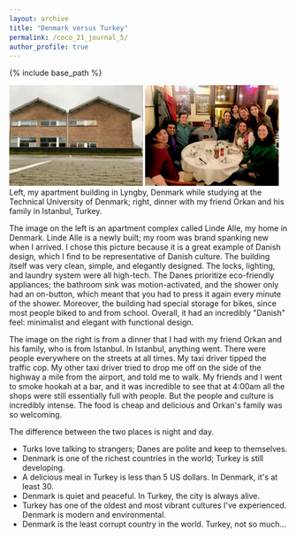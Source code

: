 ```yaml
---
layout: archive
title: "Denmark versus Turkey"
permalink: /coco_21_journal_5/
author_profile: true
---
```


{% include base_path %}


<img src='/images/dtu/linde_alle_rectangle.jpg' width="48%">
<img src='/images/dtu/orkan_family.jpg' width="48%">
Left, my apartment building in Lyngby, Denmark while studying at the Technical University of Denmark; right, dinner with my friend Orkan and his family in Istanbul, Turkey. 

The image on the left is an apartment complex called Linde Alle, my home in Denmark.
Linde Alle is a newly built; my room was brand spanking new when I arrived. 
I chose this picture because it is a great example of Danish design, which I find to be representative of Danish culture.
The building itself was very clean, simple, and elegantly designed.
The locks, lighting, and laundry system were all high-tech.
The Danes prioritize eco-friendly appliances; the bathroom sink was motion-activated, and the shower only had an on-button, which meant that you had to press it again every minute of the shower.
Moreover, the building had special storage for bikes, since most people biked to and from school.
Overall, it had an incredibly "Danish" feel: minimalist and elegant with functional design.

The image on the right is from a dinner that I had with my friend Orkan and his family, who is from Istanbul. 
In Istanbul, anything went.
There were people everywhere on the streets at all times.
My taxi driver tipped the traffic cop.
My other taxi driver tried to drop me off on the side of the highway a mile from the airport, and told me to walk.
My friends and I went to smoke hookah at a bar, and it was incredible to see that at 4:00am all the shops were still essentially full with people.
But the people and culture is incredibly intense.
The food is cheap and delicious and Orkan's family was so welcoming. 

The difference between the two places is night and day.

* Turks love talking to strangers; Danes are polite and keep to themselves.
* Denmark is one of the richest countries in the world; Turkey is still developing.
* A delicious meal in Turkey is less than 5 US dollars. In Denmark, it's at least 30. 
* Denmark is quiet and peaceful. In Turkey, the city is always alive.
* Turkey has one of the oldest and most vibrant cultures I've experienced. Denmark is modern and environmental. 
* Denmark is the least corrupt country in the world. Turkey, not so much...
